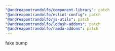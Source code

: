 ```yaml
---
"@andreapontrandolfo/component-library": patch
"@andreapontrandolfo/eslint-config": patch
"@andreapontrandolfo/js-utils": patch
"@andreapontrandolfo/lodash-addons": patch
"@andreapontrandolfo/ramda-addons": patch
---
```


fake bump
